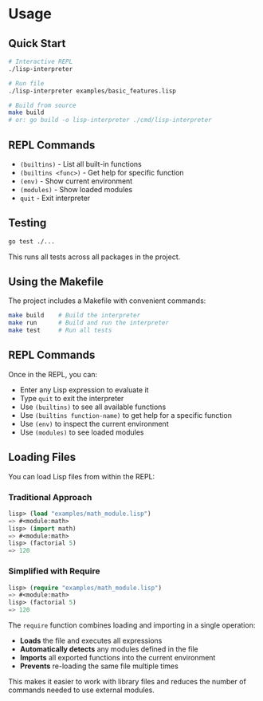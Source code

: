 # Usage

## Quick Start

```bash
# Interactive REPL
./lisp-interpreter

# Run file
./lisp-interpreter examples/basic_features.lisp

# Build from source
make build
# or: go build -o lisp-interpreter ./cmd/lisp-interpreter
```

## REPL Commands

- `(builtins)` - List all built-in functions  
- `(builtins <func>)` - Get help for specific function  
- `(env)` - Show current environment  
- `(modules)` - Show loaded modules  
- `quit` - Exit interpreter

## Testing

```bash
go test ./...
```

This runs all tests across all packages in the project.

## Using the Makefile

The project includes a Makefile with convenient commands:

```bash
make build    # Build the interpreter
make run      # Build and run the interpreter
make test     # Run all tests
```

## REPL Commands

Once in the REPL, you can:

- Enter any Lisp expression to evaluate it
- Type `quit` to exit the interpreter
- Use `(builtins)` to see all available functions
- Use `(builtins function-name)` to get help for a specific function
- Use `(env)` to inspect the current environment
- Use `(modules)` to see loaded modules

## Loading Files

You can load Lisp files from within the REPL:

### Traditional Approach
```lisp
lisp> (load "examples/math_module.lisp")
=> #<module:math>
lisp> (import math)
=> #<module:math>
lisp> (factorial 5)
=> 120
```

### Simplified with Require
```lisp
lisp> (require "examples/math_module.lisp")
=> #<module:math>
lisp> (factorial 5)
=> 120
```

The `require` function combines loading and importing in a single operation:
- **Loads** the file and executes all expressions
- **Automatically detects** any modules defined in the file
- **Imports** all exported functions into the current environment
- **Prevents** re-loading the same file multiple times

This makes it easier to work with library files and reduces the number of commands needed to use external modules.
